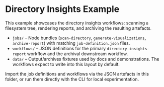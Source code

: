 # Directory Insights Example

This example showcases the directory insights workflows: scanning a filesystem tree, rendering reports, and archiving the resulting artefacts.

- `jobs/` – Node bundles (`scan-directory`, `generate-visualizations`, `archive-report`) with matching `job-definition.json` files.
- `workflows/` – JSON definitions for the primary `directory-insights-report` workflow and the archival downstream workflow.
- `data/` – Output/archives fixtures used by docs and demonstrations. The workflows expect to write into this layout by default.

Import the job definitions and workflows via the JSON artefacts in this folder, or run them directly with the CLI for local experimentation.
